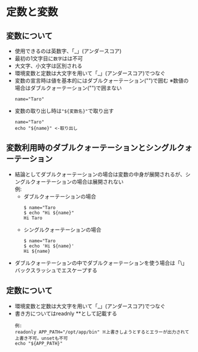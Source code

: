 #  定数と変数

## 変数について
- 使用できるのは英数字、「_」(アンダースコア)
- 最初の1文字目に`数字`はは不可
- 大文字、小文字は区別される
- 環境変数と定数は大文字を用いて「_」(アンダースコア)でつなぐ
- 変数の宣言時は値を基本的にはダブルクォーテーション("")で囲む ※数値の場合はダブルクォーテーション("")で囲まない
  ```
  name="Taro"
  ```
- 変数の取り出し時は`"${変数名}"`で取り出す
  ```
  name="Taro"
  echo "${name}" <-取り出し
  ```

## 変数利用時のダブルクォーテーションとシングルクォーテーション
- 結論としてダブルクォーテーションの場合は変数の中身が展開されるが、シングルクォーテーションの場合は展開されない<br>
  例: 
   - ダブルクォーテーションの場合
     ```
     $ name="Taro
     $ echo "Hi ${name}"
     Hi Taro
     ```
   - シングルクォーテーションの場合
     ```
     $ name="Taro
     $ echo 'Hi ${name}'
     Hi ${name}
     ```
- ダブルクォーテーションの中でダブルクォーテーションを使う場合は「\」バックスラッシュでエスケープする

## 定数について
- 環境変数と定数は大文字を用いて「_」(アンダースコア)でつなぐ
- 書き方についてはreadnly **として記載する
  ```
  例: 
  readonly APP_PATH="/opt/app/bin" ※上書きしようとするとエラーが出力されて上書き不可。unsetも不可
  echo "${APP_PATH}"
  ```


